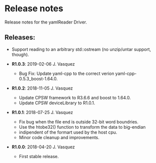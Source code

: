 # Release notes

Release notes for the yamlReader Driver.

## Releases:

  * Support reading to an arbitrary std::ostream
    (no unzip/untar support, though).

* __R1.0.3__: 2019-02-06 J. Vasquez
  * Bug Fix: Update yaml-cpp to the correct verion 
    yaml-cpp-0.5.3_boost-1.64.0.

* __R1.0.2__: 2018-11-05 J. Vasquez
  * Update CPSW framework to R3.6.6 and boost to 1.64.0.
  * Update CPSW deviceLibrary to R1.0.1.

* __R1.0.1__: 2018-07-25 J. Vasquez
  * Fix bug when the file end is outside 32-bit word boundries.
  * Use the htobe32() function to transform the data to big-endian 
  *   indipendent of the formart used by the host cpu.  
  * Minor code cleanup and improvements.

* __R1.0.0__: 2018-04-20 J. Vasquez
  * First stable release.
